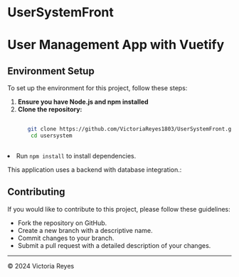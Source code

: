 # UserSystemFront
<!DOCTYPE html>
<html lang="en">
<head>
  <meta charset="UTF-8">
  <meta name="viewport" content="width=device-width, initial-scale=1.0">
</head>
<body>
  <h1>User Management App with Vuetify</h1>
  
  <h2>Environment Setup</h2>
  <p>To set up the environment for this project, follow these steps:</p>
 
  1. **Ensure you have Node.js and npm installed**
  2. **Clone the repository:**
     ```bash
    
        git clone https://github.com/VictoriaReyes1803/UserSystemFront.git
         cd usersystem
   
  <li>Run <code>npm install</code> to install dependencies.</li>

  
  <p>This application uses a backend with database integration.:</p>

  <h2>Contributing</h2>
  <p>If you would like to contribute to this project, please follow these guidelines:</p>
  <ul>
    <li>Fork the repository on GitHub.</li>
    <li>Create a new branch with a descriptive name.</li>
    <li>Commit changes to your branch.</li>
    <li>Submit a pull request with a detailed description of your changes.</li>
  </ul>
  
  <hr>
  <p>© 2024 Victoria Reyes</p>
</body>
</html>
